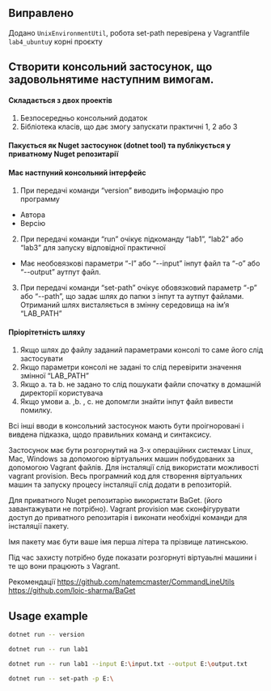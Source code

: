 ## Виправлено

Додано `UnixEnvironmentUtil`, робота set-path перевірена у Vagrantfile `lab4_ubuntu`у корні проєкту

## Створити консольний застосунок, що задовольнятиме наступним вимогам.

#### Складається з двох проектів
1. Безпосередньо консольний додаток
2. Бібліотека класів, що дає змогу запускати практичні 1, 2 або 3

#### Пакується як Nuget застосунок (dotnet tool) та публікується у приватному Nuget репозитарії

#### Має настпуний консольний інтерфейс
1. При передачі команди “version” виводить інформацію про программу
- Автора
- Версію
2. При передачі команди “run” очікує підкоманду “lab1”, “lab2” або “lab3” для запуску відповідної практичної
- Має необовязкові параметри “-I” або “--input” інпут файл та “-o” або “--output” аутпут файл.
3. При передачі команди “set-path” очікує обовязковий параметр “-p” або “--path”, що задає шлях до папки з інпут та аутпут файлами. Отриманий шлях висталяється в змінну середовища на ім’я “LAB_PATH”

#### Пріорітетність шляху
1. Якщо шлях до файлу заданий параметрами консолі то саме його слід застосувати
2. Якщо параметри консолі не задані то слід перевірити значення змінної “LAB_PATH”
3. Якщо a. та b. не задано то слід пошукати файли спочатку в домашній директорії користувача
4. Якщо умови a. ,b. , с. не допомгли знайти інпут файл вивести помилку.

Всі інші вводи в консольний застосунок мають бути проігноровані і вивдена підказка, щодо правильних команд и синтаксису.

Застосунок має бути розгорнутий на 3-х операційних системах Linux, Mac, Windows за допомогою віртуальних машин побудованих за допомогою Vagrant файлів. Для інсталяції слід використати можливості vagrant provision. Весь програмний код для створення віртуальних машин та запуску процесу інсталяції слід додати в репозиторій.

Для приватного Nuget репозитарію використати BaGet. (його завантажувати не потрібно). Vagrant provision має сконфігурувати доступ до приватного репозитарія і виконати необхідні команди для інсталяції пакету.

Імя пакету має бути ваше імя перша літера та прізвище латинською.

Під час захисту потрібно буде показати розгорнуті віртуаьлні машини і те що вони працюють з Vagrant.

Рекомендації
https://github.com/natemcmaster/CommandLineUtils
https://github.com/loic-sharma/BaGet


## Usage example
```sh
dotnet run -- version

dotnet run -- run lab1

dotnet run -- run lab1 --input E:\input.txt --output E:\output.txt

dotnet run -- set-path -p E:\
```
